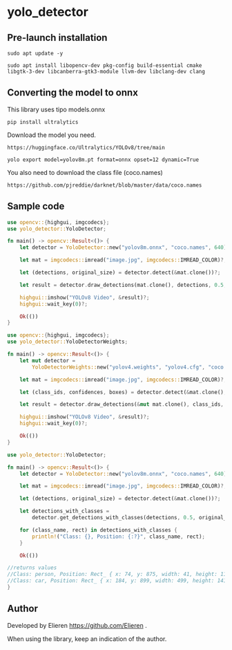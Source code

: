 # yolo_detector

## Pre-launch installation
```
sudo apt update -y
```
```
sudo apt install libopencv-dev pkg-config build-essential cmake libgtk-3-dev libcanberra-gtk3-module llvm-dev libclang-dev clang
```

## Converting the model to onnx
This library uses tipo models.onnx

```
pip install ultralytics
```
Download the model you need.
```
https://huggingface.co/Ultralytics/YOLOv8/tree/main
```
```
yolo export model=yolov8m.pt format=onnx opset=12 dynamic=True
```
You also need to download the class file (coco.names)
```
https://github.com/pjreddie/darknet/blob/master/data/coco.names
```

## Sample code

```rust
use opencv::{highgui, imgcodecs};
use yolo_detector::YoloDetector;

fn main() -> opencv::Result<()> {
    let detector = YoloDetector::new("yolov8m.onnx", "coco.names", 640).unwrap();

    let mat = imgcodecs::imread("image.jpg", imgcodecs::IMREAD_COLOR)?;

    let (detections, original_size) = detector.detect(&mat.clone())?;

    let result = detector.draw_detections(mat.clone(), detections, 0.5, original_size)?;

    highgui::imshow("YOLOv8 Video", &result)?;
    highgui::wait_key(0)?;

    Ok(())
}
```

```rust
use opencv::{highgui, imgcodecs};
use yolo_detector::YoloDetectorWeights;

fn main() -> opencv::Result<()> {
    let mut detector =
        YoloDetectorWeights::new("yolov4.weights", "yolov4.cfg", "coco.names").unwrap();

    let mat = imgcodecs::imread("image.jpg", imgcodecs::IMREAD_COLOR)?;

    let (class_ids, confidences, boxes) = detector.detect(&mat.clone(), 0.7, 0.4)?;

    let result = detector.draw_detections(&mut mat.clone(), class_ids, confidences, boxes)?;

    highgui::imshow("YOLOv8 Video", &result)?;
    highgui::wait_key(0)?;

    Ok(())
}
```
```rust
use yolo_detector::YoloDetector;

fn main() -> opencv::Result<()> {
    let detector = YoloDetector::new("yolov8m.onnx", "coco.names", 640).unwrap();

    let mat = imgcodecs::imread("image.jpg", imgcodecs::IMREAD_COLOR)?;

    let (detections, original_size) = detector.detect(&mat.clone())?;

    let detections_with_classes =
        detector.get_detections_with_classes(detections, 0.5, original_size);

    for (class_name, rect) in detections_with_classes {
        println!("Class: {}, Position: {:?}", class_name, rect);
    }

    Ok(())

//returns values
//Class: person, Position: Rect_ { x: 74, y: 875, width: 41, height: 112 }
//Class: car, Position: Rect_ { x: 184, y: 899, width: 499, height: 141 }
}
```


## Author

Developed by Elieren https://github.com/Elieren .

When using the library, keep an indication of the author.